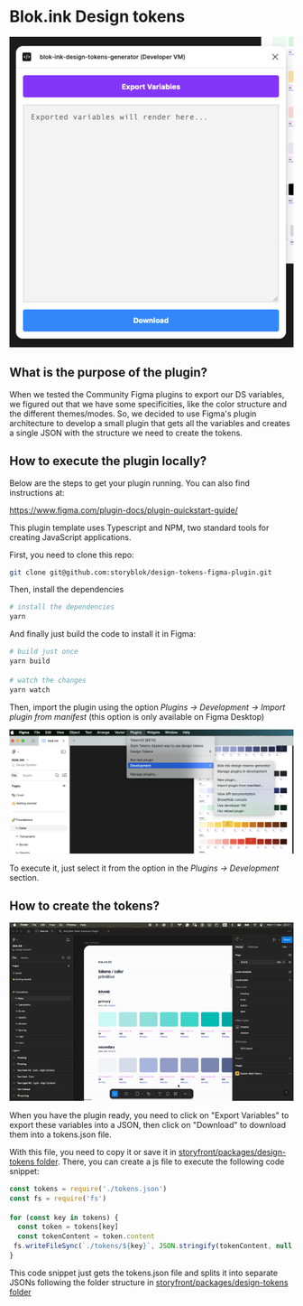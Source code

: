 # Blok.ink Design tokens

![](./assets/plugin-view.png)

## What is the purpose of the plugin?

When we tested the Community Figma plugins to export our DS variables, we figured out that we have some specificities, like the color structure and the different themes/modes. So, we decided to use Figma's plugin architecture to develop a small plugin that gets all the variables and creates a single JSON with the structure we need to create the tokens.

## How to execute the plugin locally?

Below are the steps to get your plugin running. You can also find instructions at:

 https://www.figma.com/plugin-docs/plugin-quickstart-guide/

This plugin template uses Typescript and NPM, two standard tools for creating JavaScript applications.

First, you need to clone this repo:

```sh
git clone git@github.com:storyblok/design-tokens-figma-plugin.git
```

Then, install the dependencies

```sh
# install the dependencies
yarn

```

And finally just build the code to install it in Figma:

```sh
# build just once
yarn build

# watch the changes
yarn watch
```

Then, import the plugin using the option *Plugins -> Development -> Import plugin from manifest* (this option is only available on Figma Desktop)

![](./assets/import-plugin.png)

To execute it, just select it from the option in the *Plugins -> Development* section.

## How to create the tokens?

![](./assets/export-download-tokens.gif)

When you have the plugin ready, you need to click on "Export Variables" to export these variables into a JSON, then click on "Download" to download them into a tokens.json file.

With this file, you need to copy it or save it in [storyfront/packages/design-tokens folder](https://github.com/storyblok/storyfront). There, you can create a js file to execute the following code snippet:

```js
const tokens = require('./tokens.json')
const fs = require('fs')

for (const key in tokens) {
  const token = tokens[key]
  const tokenContent = token.content
 fs.writeFileSync(`./tokens/${key}`, JSON.stringify(tokenContent, null, 2))
}
```

This code snippet just gets the tokens.json file and splits it into separate JSONs following the folder structure in [storyfront/packages/design-tokens folder](https://github.com/storyblok/storyfront/packages/design-tokens/tokens)